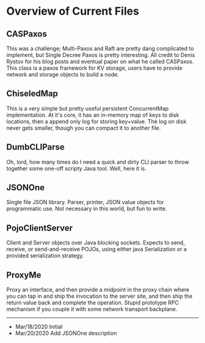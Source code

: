 # Overview of Current Files

## CASPaxos
This was a challenge; Multi-Paxos and Raft are pretty dang complicated
to implement, but Single Decree Paxos is pretty interesting. All credit
to Denis Rystov for his blog posts and eventual paper on what he called
CASPaxos. This class is a paxos framework for KV storage, users have to 
provide network and storage objects to build a node. 
 
## ChiseledMap
This is a very simple but pretty useful persistent ConcurrentMap 
implementation. At it's core, it has an in-memory map of keys to 
disk locations, then a append only log for storing key+value. The log
on disk never gets smaller, though you can compact it to another file.   
 
## DumbCLIParse
Oh, lord, how many times do I need a quick and dirty CLI parser to
throw together some one-off scripty Java tool. Well, here it is. 

## JSONOne
Single file JSON library. Parser, printer, JSON value objects for
programmatic use. Not necessary in this world, but fun to write.  

## PojoClientServer
Client and Server objects over Java blocking sockets. Expects to send,
receive, or send-and-receive POJOs, using either java Serialization
or a provided serialization strategy.   

## ProxyMe
Proxy an interface, and then provide a midpoint in the proxy chain
where you can tap in and ship the invocation to the server site, 
and then ship the return value back and complete the operation. Stupid
prototype RPC mechanism if you couple it with some network transport
backplane.  

---
- Mar/18/2020 Initial
- Mar/20/2020 Add JSONOne description
